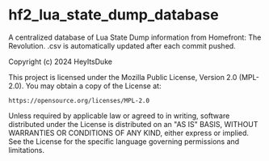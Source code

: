 # hf2_lua_state_dump_database
A centralized database of Lua State Dump information from Homefront: The Revolution. .csv is automatically updated after each commit pushed.

Copyright (c) 2024 HeyItsDuke

This project is licensed under the Mozilla Public License, Version 2.0 (MPL-2.0). You may obtain a copy of the License at:

    https://opensource.org/licenses/MPL-2.0

Unless required by applicable law or agreed to in writing, software distributed under the License is distributed on an "AS IS" BASIS, WITHOUT WARRANTIES OR CONDITIONS OF ANY KIND, either express or implied. See the License for the specific language governing permissions and limitations.
